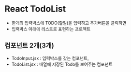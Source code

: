 # React TodoList
- 한개의 입력박스에 TODO(할일)을 입력하고 추가버튼을 클릭하면
- 입력박스 아래에 리스트로 표현하는 프로젝트

## 컴포넌트 2개(3개)
- TodoInput.jsx : 입력박스를 갖는 컴포넌트,
- TodoList.jsx : 배열에 저장된 Todo를 보여주는 컴포넌트